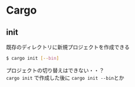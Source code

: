 # Cargo

## init

既存のディレクトリに新規プロジェクトを作成できる  

```bash
$ cargo init [--bin]
```

プロジェクトの切り替えはできない・・？  
`cargo init` で作成した後に `cargo init --bin`とか
